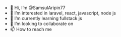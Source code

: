 - 👋 Hi, I’m @SamsulAripin77
- 👀 I’m interested in laravel, react, javascript, node js
- 🌱 I’m currently learning fullstack js
- 💞️ I’m looking to collaborate on 
- 📫 How to reach me 

<!---
SamsulAripin77/SamsulAripin77 is a ✨ special ✨ repository because its `README.md` (this file) appears on your GitHub profile.
You can click the Preview link to take a look at your changes.
--->
